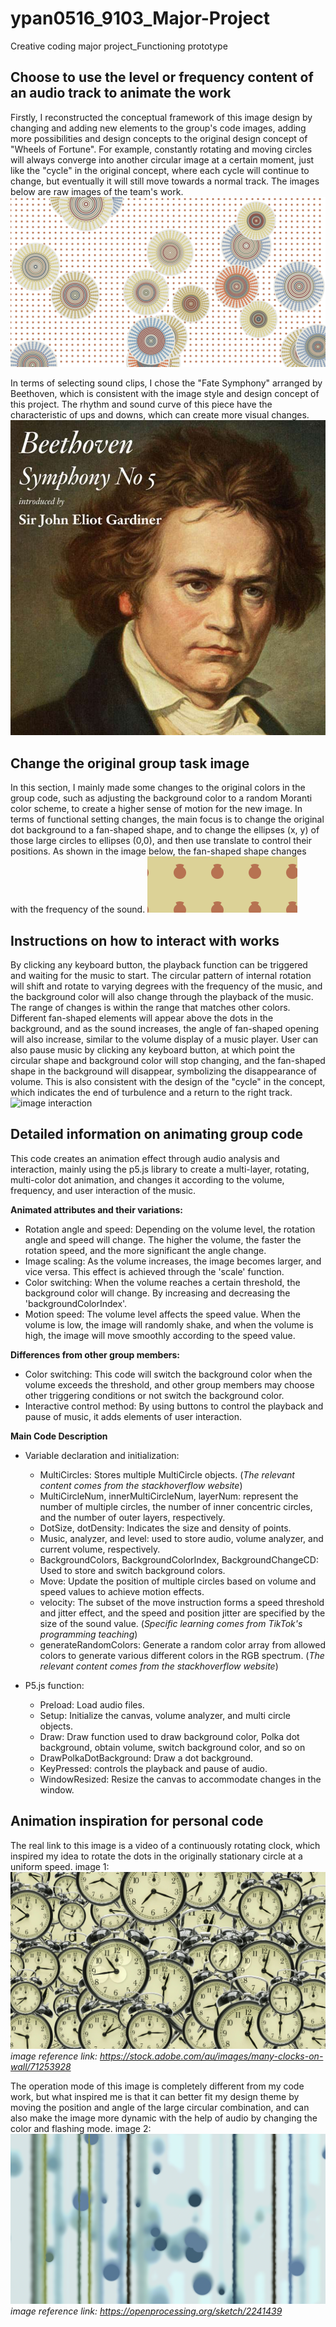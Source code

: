 # ypan0516_9103_Major-Project
Creative coding major project_Functioning prototype

## Choose to use the level or frequency content of an audio track to animate the work
Firstly, I reconstructed the conceptual framework of this image design by changing and adding new elements to the group's code images, adding more possibilities and design concepts to the original design concept of "Wheels of Fortune". For example, constantly rotating and moving circles will always converge into another circular image at a certain moment, just like the "cycle" in the original concept, where each cycle will continue to change, but eventually it will still move towards a normal track. The images below are raw images of the team's work.
![group work image](readmeimages/Image2.png)


In terms of selecting sound clips, I chose the "Fate Symphony" arranged by Beethoven, which is consistent with the image style and design concept of this project. The rhythm and sound curve of this piece have the characteristic of ups and downs, which can create more visual changes.
![Symphony No.5 by Beethoven](readmeimages/Image1.jpg)

## Change the original group task image
In this section, I mainly made some changes to the original colors in the group code, such as adjusting the background color to a random Moranti color scheme, to create a higher sense of motion for the new image. In terms of functional setting changes, the main focus is to change the original dot background to a fan-shaped shape, and to change the ellipses (x, y) of those large circles to ellipses (0,0), and then use translate to control their positions. As shown in the image below, the fan-shaped shape changes with the frequency of the sound.
![group work changed](readmeimages/Image3.png)

## Instructions on how to interact with works
By clicking any keyboard button, the playback function can be triggered and waiting for the music to start. The circular pattern of internal rotation will shift and rotate to varying degrees with the frequency of the music, and the background color will also change through the playback of the music. The range of changes is within the range that matches other colors. Different fan-shaped elements will appear above the dots in the background, and as the sound increases, the angle of fan-shaped opening will also increase, similar to the volume display of a music player. 
User can also pause music by clicking any keyboard button, at which point the circular shape and background color will stop changing, and the fan-shaped shape in the background will disappear, symbolizing the disappearance of volume. This is also consistent with the design of the "cycle" in the concept, which indicates the end of turbulence and a return to the right track.
![image interaction](readmeimages/image4.gif)

## Detailed information on animating group code
This code creates an animation effect through audio analysis and interaction, mainly using the p5.js library to create a multi-layer, rotating, multi-color dot animation, and changes it according to the volume, frequency, and user interaction of the music. 

**Animated attributes and their variations:**
- Rotation angle and speed: Depending on the volume level, the rotation angle and speed will change. The higher the volume, the faster the rotation speed, and the more significant the angle change.
- Image scaling: As the volume increases, the image becomes larger, and vice versa. This effect is achieved through the 'scale' function.
- Color switching: When the volume reaches a certain threshold, the background color will change. By increasing and decreasing the 'backgroundColorIndex'.
- Motion speed: The volume level affects the speed value. When the volume is low, the image will randomly shake, and when the volume is high, the image will move smoothly according to the speed value.

**Differences from other group members:**
- Color switching: This code will switch the background color when the volume exceeds the threshold, and other group members may choose other triggering conditions or not switch the background color.
- Interactive control method: By using buttons to control the playback and pause of music, it adds elements of user interaction.

**Main Code Description**
- Variable declaration and initialization:
  - MultiCircles: Stores multiple MultiCircle objects. (*The relevant content comes from the stackhoverflow website*)
  - MultiCircleNum, innerMultiCircleNum, layerNum: represent the number of multiple circles, the number of inner concentric circles, and the number of outer layers, respectively.
  - DotSize, dotDensity: Indicates the size and density of points.
  - Music, analyzer, and level: used to store audio, volume analyzer, and current volume, respectively.
  - BackgroundColors, BackgroundColorIndex, BackgroundChangeCD: Used to store and switch background colors.
  - Move: Update the position of multiple circles based on volume and speed values to achieve motion effects.
  - velocity: The subset of the move instruction forms a speed threshold and jitter effect, and the speed and position jitter are specified by the size of the sound value. (*Specific learning comes from TikTok's programming teaching*)
  - generateRandomColors: Generate a random color array from allowed colors to generate various different colors in the RGB spectrum. (*The relevant content comes from the stackhoverflow website*)
  

- P5.js function:
  - Preload: Load audio files.
  - Setup: Initialize the canvas, volume analyzer, and multi circle objects.
  - Draw: Draw function used to draw background color, Polka dot background, obtain volume, switch background color, and so on
  - DrawPolkaDotBackground: Draw a dot background.
  - KeyPressed: controls the playback and pause of audio.
  - WindowResized: Resize the canvas to accommodate changes in the window.

## Animation inspiration for personal code
The real link to this image is a video of a continuously rotating clock, which inspired my idea to rotate the dots in the originally stationary circle at a uniform speed.
image 1: ![inspiration image1](readmeimages/image5.webp)
*image reference link: https://stock.adobe.com/au/images/many-clocks-on-wall/71253928*

The operation mode of this image is completely different from my code work, but what inspired me is that it can better fit my design theme by moving the position and angle of the large circular combination, and can also make the image more dynamic with the help of audio by changing the color and flashing mode. 
image 2: ![inspiration image2](readmeimages/image6.png)
*image reference link: https://openprocessing.org/sketch/2241439*












